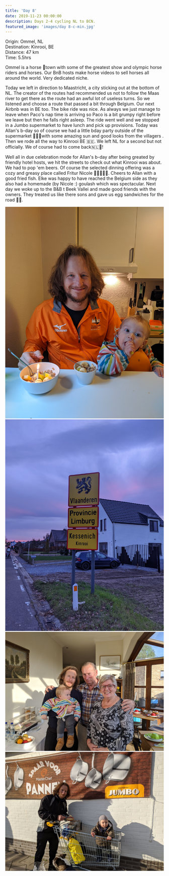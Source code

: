 ```yaml
---
title: 'Day 8'
date: 2019-11-23 00:00:00
description: Days 2-4 cycling NL to BCN.
featured_image: 'images/day 8-c-min.jpg'
---
```



Origin: Ommel, NL <br>
Destination: Kinrooi, BE <br> 
Distance: 47 km <br>
Time: 5.5hrs <br>

Ommel is a horse 🐎town with some of the greatest show and olympic horse riders and horses. Our BnB hosts make horse videos to sell horses all around the world. Very dedicated niche.

Today we left in direction to Maastricht, a city sticking out at the bottom of NL. The creator of the routes had recommended us not to follow the Maas river to get there as the route had an awful lot of useless turns. So we listened and choose a route that passed a bit through Belgium. Our next Airbnb was in BE too. The bike ride was nice. As always we just manage to leave when Paco's nap time is arriving so Paco is a bit grumpy right before we leave but then he falls right asleep. The ride went well and we stopped in a Jumbo supermarket to have lunch and pick up provisions. Today was Allan's b-day so of course we had a little bday party outside of the supermarket 🛒🎈🎂with some amazing sun and good looks from the villagers . Then we rode all the way to Kinrooi BE 🇧🇪. We left NL for a second but not officially. We of course had to come back🇳🇱💙!

Well all in due celebration mode for Allan's b-day after being greated by friendly hotel hosts, we hit the streets to check out what Kinrooi was about. We had to pop 'em beers. Of course the selected dinning offering was a cozy and greasy place called Fritur Nicole 🍟🍟🙅🤣🤣. Cheers to Allan with a good fried fish. Elke was happy to have reached the Belgium side as they also had a homemade (by Nicole :) goulash which was spectacular. Next day we woke up to the B&B t Beek Vallei and made good friends with the owners. They treated us like there sons and gave us egg sandwiches for the road 🥚🍞.


<div class="gallery" data-columns="2">
	<img src="/images/day 8-a-min.jpg">
	<img src="/images/day 8-b-min.jpg">
	<img src="/images/day 8-c-min.jpg">
	<img src="/images/day 8-d-min.jpg">
</div>
